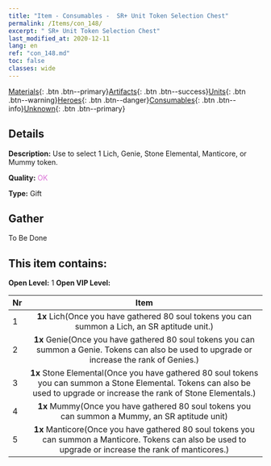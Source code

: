 ```yaml
---
title: "Item - Consumables -  SR+ Unit Token Selection Chest"
permalink: /Items/con_148/
excerpt: " SR+ Unit Token Selection Chest"
last_modified_at: 2020-12-11
lang: en
ref: "con_148.md"
toc: false
classes: wide
---
```

 [Materials](/Items/){: .btn .btn--primary}[Artifacts](/Items/Artifacts/){: .btn .btn--success}[Units](/Items/Units/){: .btn .btn--warning}[Heroes](/Items/Heroes/){: .btn .btn--danger}[Consumables](/Items/Consumables/){: .btn .btn--info}[Unknown](/Items/Unknown/){: .btn .btn--primary}

## Details
 **Description:** Use to select 1 Lich, Genie, Stone Elemental, Manticore, or Mummy token.

 **Quality:** <span style="color: #DA70D6">OK</span>

 **Type:** Gift

## Gather

  To Be Done

## This item contains:

 **Open Level:** 1
 **Open VIP Level:** 

  | Nr |      Item    |
  |:---|:------------:|
  | 1 |  **1x** Lich(Once you have gathered 80 soul tokens you can summon a Lich, an SR aptitude unit.) | 
  | 2 |  **1x** Genie(Once you have gathered 80 soul tokens you can summon a Genie. Tokens can also be used to upgrade or increase the rank of Genies.) | 
  | 3 |  **1x** Stone Elemental(Once you have gathered 80 soul tokens you can summon a Stone Elemental. Tokens can also be used to upgrade or increase the rank of Stone Elementals.) | 
  | 4 |  **1x** Mummy(Once you have gathered 80 soul tokens you can summon a Mummy, an SR aptitude unit) | 
  | 5 |  **1x** Manticore(Once you have gathered 80 soul tokens you can summon a Manticore. Tokens can also be used to upgrade or increase the rank of manticores.) | 
